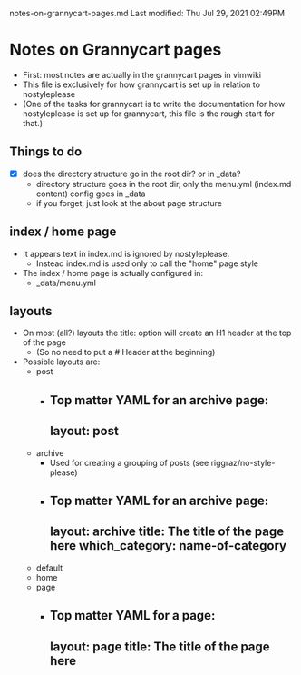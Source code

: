 notes-on-grannycart-pages.md
Last modified: Thu Jul 29, 2021  02:49PM

# Notes on Grannycart pages
* First: most notes are actually in the grannycart pages in vimwiki
* This file is exclusively for how grannycart is set up in relation to nostyleplease
* (One of the tasks for grannycart is to write the documentation for how nostyleplease is set up for grannycart, this file is the rough start for that.)


## Things to do
* [X] does the directory structure go in the root dir? or in _data?
	* directory structure goes in the root dir, only the menu.yml (index.md content) config goes in _data
	* if you forget, just look at the about page structure

## index / home page
* It appears text in index.md is ignored by nostyleplease.
	* Instead index.md is used only to call the "home" page style
* The index / home page is actually configured in: 
	* _data/menu.yml

## layouts
* On most (all?) layouts the title: option will create an H1 header at the top of the page
	* (So no need to put a # Header at the beginning)
* Possible layouts are:
	* post
		* Top matter YAML for an archive page:
			---
			layout: post
			---
	* archive
		* Used for creating a grouping of posts (see riggraz/no-style-please)
		* Top matter YAML for an archive page:
			---
			layout: archive
			title: The title of the page here
			which_category: name-of-category
			---
	* default
	* home
	* page
		* Top matter YAML for a page:
			---
			layout: page
			title: The title of the page here
			---


